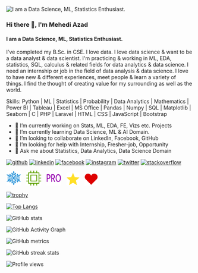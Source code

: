 ![I am a Data Science, ML, Statistics Enthusiast. ](https://media-exp1.licdn.com/dms/image/C5616AQG2pHDVPuHC7w/profile-displaybackgroundimage-shrink_350_1400/0/1658242526642?e=1671667200&v=beta&t=xkPlYwfkcXIoCnL1CfOOc1w-n2YLDrBNMGYx77ZoY5M)

### Hi there 👋, I'm Mehedi Azad
#### I am a Data Science, ML, Statistics Enthusiast. 


I've completed my B.Sc. in CSE. I love data. I love data science & want to be a data analyst & data scientist. I'm practicing & working in ML, EDA, statistics, SQL, calculus & related fields for data analytics & data science. I need an internship or job in the field of data analysis & data science. I love to have new & different experiences, meet people & learn a variety of things. I find the thought of creating value for my surrounding as well as the world.

Skills: Python | ML | Statistics | Probability | Data Analytics | Mathematics | Power BI | Tableau | Excel | MS Office | Pandas | Numpy | SQL | Matplotlib | Seaborn | C | PHP | Laravel | HTML | CSS | JavaScript | Bootstrap

- 🔭 I’m currently working on Stats, ML, EDA, FE, Vizs etc. Projects 
- 🌱 I’m currently learning Data Science, ML & AI Domain. 
- 👯 I’m looking to collaborate on LinkedIn, Facebook, GitHub 
- 🤔 I’m looking for help with Internship, Fresher-job, Opportunity 
- 💬 Ask me about Statistics, Data Analytics, Data Science Domain 


[<img src='https://cdn.jsdelivr.net/npm/simple-icons@3.0.1/icons/github.svg' alt='github' height='40'>](https://github.com/AzadMehedi)  [<img src='https://cdn.jsdelivr.net/npm/simple-icons@3.0.1/icons/linkedin.svg' alt='linkedin' height='40'>](https://www.linkedin.com/in/mehediazad/)  [<img src='https://cdn.jsdelivr.net/npm/simple-icons@3.0.1/icons/facebook.svg' alt='facebook' height='40'>](https://www.facebook.com/Evaan)  [<img src='https://cdn.jsdelivr.net/npm/simple-icons@3.0.1/icons/instagram.svg' alt='instagram' height='40'>](https://www.instagram.com/evanazad04/)  [<img src='https://cdn.jsdelivr.net/npm/simple-icons@3.0.1/icons/twitter.svg' alt='twitter' height='40'>](https://twitter.com/MehediAzad2)  [<img src='https://cdn.jsdelivr.net/npm/simple-icons@3.0.1/icons/stackoverflow.svg' alt='stackoverflow' height='40'>](https://stackoverflow.com/users/mehedi-azad)  

<a href='https://archiveprogram.github.com/'><img src='https://raw.githubusercontent.com/acervenky/animated-github-badges/master/assets/acbadge.gif' width='40' height='40'></a> <a href='https://docs.github.com/en/developers'><img src='https://raw.githubusercontent.com/acervenky/animated-github-badges/master/assets/devbadge.gif' width='40' height='40'></a> <a href='https://github.com/pricing'><img src='https://raw.githubusercontent.com/acervenky/animated-github-badges/master/assets/pro.gif' width='40' height='40'></a> <a href='https://stars.github.com/'><img src='https://raw.githubusercontent.com/acervenky/animated-github-badges/master/assets/starbadge.gif' width='35' height='35'></a> <a href='https://docs.github.com/en/github/supporting-the-open-source-community-with-github-sponsors'><img src='https://raw.githubusercontent.com/acervenky/animated-github-badges/master/assets/sponsorbadge.gif' width='35' height='35'></a> 

[![trophy](https://github-profile-trophy.vercel.app/?username=AzadMehedi)](https://github.com/ryo-ma/github-profile-trophy)

[![Top Langs](https://github-readme-stats.vercel.app/api/top-langs/?username=AzadMehedi)](https://github.com/anuraghazra/github-readme-stats)

![GitHub stats](https://github-readme-stats.vercel.app/api?username=AzadMehedi&show_icons=true)  

![GitHub Activity Graph](https://activity-graph.herokuapp.com/graph?username=AzadMehedi)  

![GitHub metrics](https://metrics.lecoq.io/AzadMehedi)  

![GitHub streak stats](https://github-readme-streak-stats.herokuapp.com/?user=AzadMehedi)  

![Profile views](https://gpvc.arturio.dev/AzadMehedi)  
